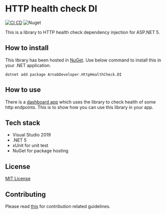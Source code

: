 # HTTP health check DI

[![CI CD](https://github.com/Arnab-Developer/ArnabDeveloper.HttpHealthCheck.DI/actions/workflows/ci-cd.yml/badge.svg)](https://github.com/Arnab-Developer/ArnabDeveloper.HttpHealthCheck.DI/actions/workflows/ci-cd.yml)
![Nuget](https://img.shields.io/nuget/v/ArnabDeveloper.HttpHealthCheck.DI)

This is a library to HTTP health check dependency injection for ASP.NET 5.

## How to install

This library has been hosted in 
[NuGet](https://www.nuget.org/packages/ArnabDeveloper.HttpHealthCheck.DI/). 
Use below command to install this in your .NET application.

```
dotnet add package ArnabDeveloper.HttpHealthCheck.DI
```

## How to use

There is a 
[dashboard app](https://github.com/Arnab-Developer/HttpHealthCheckDashboard) 
which uses the library to check health of some http endpoints. This is to show 
how you can use this library in your app.

## Tech stack

- Visual Studio 2019
- .NET 5
- xUnit for unit test
- NuGet for package hosting

## License

[MIT License](https://github.com/Arnab-Developer/ArnabDeveloper.HttpHealthCheck.DI/blob/main/LICENSE)

## Contributing

Please read [this](https://github.com/Arnab-Developer/ArnabDeveloper.HttpHealthCheck.DI/blob/main/CONTRIBUTING.md) 
for contribution related guidelines.
